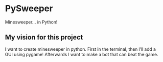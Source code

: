 # PySweeper
Minesweeper... in Python!
## My vision for this project
I want to create minesweeper in python. First in the terminal, then I'll add a GUI using pygame! Afterwards I want to make a bot that can beat the game.
